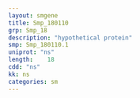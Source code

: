 ```yaml
---
layout: smgene
title: Smp_180110
grp: Smp_18
description: "hypothetical protein"
smp: Smp_180110.1
uniprot: "ns"
length:    18
cdd: "ns"
kk: ns
categories: sm
---
```

